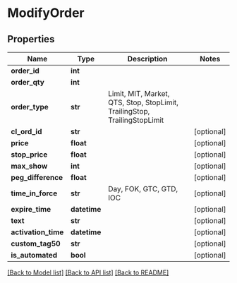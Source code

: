 # ModifyOrder

## Properties
Name | Type | Description | Notes
------------ | ------------- | ------------- | -------------
**order_id** | **int** |  | 
**order_qty** | **int** |  | 
**order_type** | **str** | Limit, MIT, Market, QTS, Stop, StopLimit, TrailingStop, TrailingStopLimit | 
**cl_ord_id** | **str** |  | [optional] 
**price** | **float** |  | [optional] 
**stop_price** | **float** |  | [optional] 
**max_show** | **int** |  | [optional] 
**peg_difference** | **float** |  | [optional] 
**time_in_force** | **str** | Day, FOK, GTC, GTD, IOC | [optional] 
**expire_time** | **datetime** |  | [optional] 
**text** | **str** |  | [optional] 
**activation_time** | **datetime** |  | [optional] 
**custom_tag50** | **str** |  | [optional] 
**is_automated** | **bool** |  | [optional] 

[[Back to Model list]](../README.md#documentation-for-models) [[Back to API list]](../README.md#documentation-for-api-endpoints) [[Back to README]](../README.md)


